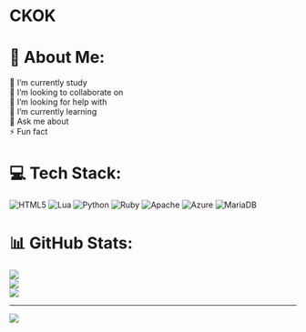 # CKOK

# 💫 About Me:
🔭 I’m currently study <br>👯 I’m looking to collaborate on<br>🤝 I’m looking for help with<br>🌱 I’m currently learning<br>💬 Ask me about<br>⚡ Fun fact


# 💻 Tech Stack:
![HTML5](https://img.shields.io/badge/html5-%23E34F26.svg?style=for-the-badge&logo=html5&logoColor=white) ![Lua](https://img.shields.io/badge/lua-%232C2D72.svg?style=for-the-badge&logo=lua&logoColor=white) ![Python](https://img.shields.io/badge/python-3670A0?style=for-the-badge&logo=python&logoColor=ffdd54) ![Ruby](https://img.shields.io/badge/ruby-%23CC342D.svg?style=for-the-badge&logo=ruby&logoColor=white) ![Apache](https://img.shields.io/badge/apache-%23D42029.svg?style=for-the-badge&logo=apache&logoColor=white) ![Azure](https://img.shields.io/badge/azure-%230072C6.svg?style=for-the-badge&logo=microsoftazure&logoColor=white) ![MariaDB](https://img.shields.io/badge/MariaDB-003545?style=for-the-badge&logo=mariadb&logoColor=white)
# 📊 GitHub Stats:
![](https://github-readme-stats.vercel.app/api?username=CK0K&theme=radical&hide_border=false&include_all_commits=true&count_private=true)<br/>
![](https://github-readme-streak-stats.herokuapp.com/?user=CK0K&theme=radical&hide_border=false)<br/>
![](https://github-readme-stats.vercel.app/api/top-langs/?username=CK0K&theme=radical&hide_border=false&include_all_commits=true&count_private=true&layout=compact)

---
[![](https://visitcount.itsvg.in/api?id=CK0K&icon=1&color=0)](https://visitcount.itsvg.in)

<!-- Proudly created with GPRM ( https://gprm.itsvg.in ) -->
